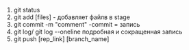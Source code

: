 1. git status
2. git add [files] - добавляет файлв в stage
3. git commit -m "comment" -commit = запись
4. git log/ git log --oneline подробная и сокращенная запись
5. git push [rep_link] [branch_name]


